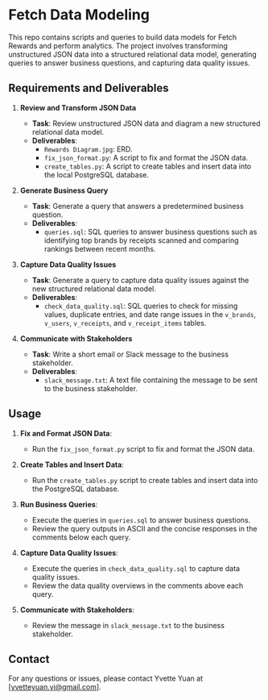 # Fetch Data Modeling

This repo contains scripts and queries to build data models for Fetch Rewards and perform analytics. The project involves transforming unstructured JSON data into a structured relational data model, generating queries to answer business questions, and capturing data quality issues.

## Requirements and Deliverables

1. **Review and Transform JSON Data**
   - **Task**: Review unstructured JSON data and diagram a new structured relational data model.
   - **Deliverables**:
     - `Rewards Diagram.jpg`: ERD.
     - `fix_json_format.py`: A script to fix and format the JSON data.
     - `create_tables.py`: A script to create tables and insert data into the local PostgreSQL database.

2. **Generate Business Query**
   - **Task**: Generate a query that answers a predetermined business question.
   - **Deliverables**:
     - `queries.sql`: SQL queries to answer business questions such as identifying top brands by receipts scanned and comparing rankings between recent months.

3. **Capture Data Quality Issues**
   - **Task**: Generate a query to capture data quality issues against the new structured relational data model.
   - **Deliverables**:
     - `check_data_quality.sql`: SQL queries to check for missing values, duplicate entries, and date range issues in the `v_brands`, `v_users`, `v_receipts`, and `v_receipt_items` tables.

4. **Communicate with Stakeholders**
   - **Task**: Write a short email or Slack message to the business stakeholder.
   - **Deliverables**:
     - `slack_message.txt`: A text file containing the message to be sent to the business stakeholder.


## Usage

1. **Fix and Format JSON Data**:
   - Run the `fix_json_format.py` script to fix and format the JSON data.

2. **Create Tables and Insert Data**:
   - Run the `create_tables.py` script to create tables and insert data into the PostgreSQL database.

3. **Run Business Queries**:
   - Execute the queries in `queries.sql` to answer business questions.
   - Review the query outputs in ASCII and the concise responses in the comments below each query.

4. **Capture Data Quality Issues**:
   - Execute the queries in `check_data_quality.sql` to capture data quality issues.
   - Review the data quality overviews in the comments above each query.

5. **Communicate with Stakeholders**:
   - Review the message in `slack_message.txt` to the business stakeholder.

## Contact

For any questions or issues, please contact Yvette Yuan at [yvetteyuan.yi@gmail.com].